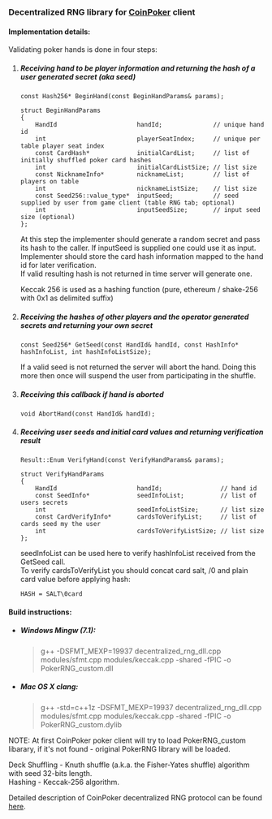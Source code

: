 ### Decentralized RNG library for [CoinPoker](https://coinpoker.com) client

#### Implementation details:

Validating poker hands is done in four steps:

1. ##### Receiving hand to be player information and returning the hash of a user generated secret (aka seed)

    ```
    const Hash256* BeginHand(const BeginHandParams& params);

    struct BeginHandParams
    {
        HandId                      handId;              // unique hand id
        int                         playerSeatIndex;     // unique per table player seat index
        const CardHash*             initialCardList;     // list of initially shuffled poker card hashes
        int                         initialCardListSize; // list size
        const NicknameInfo*         nicknameList;        // list of players on table
        int                         nicknameListSize;    // list size
        const Seed256::value_type*  inputSeed;           // seed supplied by user from game client (table RNG tab; optional)
        int                         inputSeedSize;       // input seed size (optional)
    };
    ```

    At this step the implementer should generate a random secret and pass its hash to the caller. If inputSeed is supplied one could use it as input.  
    Implementer should store the card hash information mapped to the hand id for later verification.  
    If valid resulting hash is not returned in time server will generate one.
    
    Keccak 256 is used as a hashing function (pure, ethereum / shake-256 with 0x1 as delimited suffix)

2. ##### Receiving the hashes of other players and the operator generated secrets and returning your own secret

    ```
    const Seed256* GetSeed(const HandId& handId, const HashInfo* hashInfoList, int hashInfoListSize);
    ```

    If a valid seed is not returned the server will abort the hand. Doing this more then once will suspend the user from participating in the shuffle.

3. ##### Receiving this callback if hand is aborted

    ```
    void AbortHand(const HandId& handId);
    ```

4. ##### Receiving user seeds and initial card values and returning verification result

    ```
    Result::Enum VerifyHand(const VerifyHandParams& params);

    struct VerifyHandParams
    {
        HandId                      handId;                // hand id
        const SeedInfo*             seedInfoList;          // list of users secrets
        int                         seedInfoListSize;      // list size
        const CardVerifyInfo*       cardsToVerifyList;     // list of cards seed my the user
        int                         cardsToVerifyListSize; // list size
    };
    ```

    seedInfoList can be used here to verify hashInfoList received from the GetSeed call.  
    To verify cardsToVerifyList you should concat card salt, /0 and plain card value before applying hash:

    `HASH = SALT\0card`

#### Build instructions:

* ##### Windows Mingw (7.1):
    >g++ -DSFMT_MEXP=19937 decentralized_rng_dll.cpp modules/sfmt.cpp modules/keccak.cpp -shared -fPIC -o PokerRNG_custom.dll


* ##### Mac OS X clang:

    >g++ -std=c++1z -DSFMT_MEXP=19937 decentralized_rng_dll.cpp modules/sfmt.cpp modules/keccak.cpp -shared -fPIC -o PokerRNG_custom.dylib

NOTE: At first CoinPoker poker client will try to load PokerRNG_custom libarary, if it's not found - original PokerRNG library will be loaded.

Deck Shuffling - Knuth shuffle (a.k.a. the Fisher-Yates shuffle) algorithm with seed 32-bits length.  
Hashing - Keccak-256 algorithm.

Detailed description of CoinPoker decentralized RNG protocol can be found [here](https://coinpoker.com/downloads/CoinPoker_RNG.pdf).

